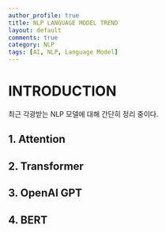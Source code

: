 ```yaml
---
author_profile: true
title: NLP LANGUAGE MODEL TREND
layout: default
comments: true
category: NLP
tags: [AI, NLP, Language Model]
---
```

# INTRODUCTION
최근 각광받는 NLP 모델에 대해 간단히 정리 중이다.


## 1. Attention


## 2. Transformer


## 3. OpenAI GPT


## 4. BERT
